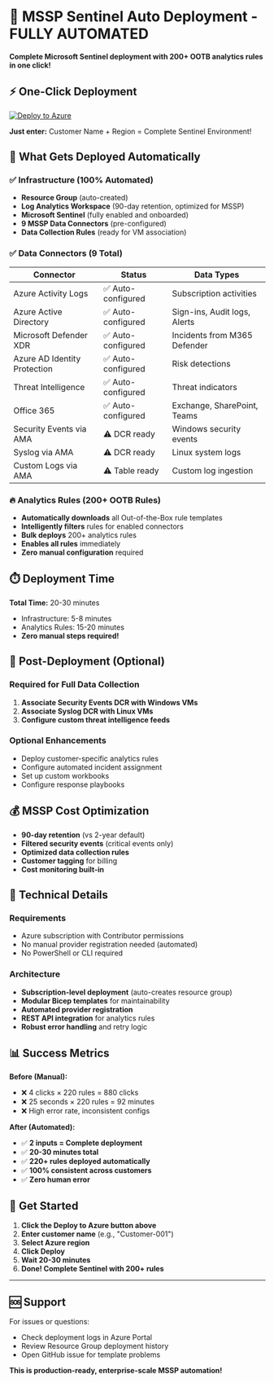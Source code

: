 # 🚀 MSSP Sentinel Auto Deployment - FULLY AUTOMATED

**Complete Microsoft Sentinel deployment with 200+ OOTB analytics rules in one click!**

## ⚡ One-Click Deployment

[![Deploy to Azure](https://aka.ms/deploytoazurebutton)](https://portal.azure.com/#create/Microsoft.Template/uri/https%3A%2F%2Fraw.githubusercontent.com%2Foloruntolaallbert%2Fsentinel-auto%2Fmain%2Fnew%2Fmain.json)

**Just enter:** Customer Name + Region = Complete Sentinel Environment!

## 🎯 What Gets Deployed Automatically

### ✅ Infrastructure (100% Automated)
- **Resource Group** (auto-created)
- **Log Analytics Workspace** (90-day retention, optimized for MSSP)
- **Microsoft Sentinel** (fully enabled and onboarded)
- **9 MSSP Data Connectors** (pre-configured)
- **Data Collection Rules** (ready for VM association)

### ✅ Data Connectors (9 Total)
| Connector | Status | Data Types |
|-----------|--------|------------|
| Azure Activity Logs | ✅ Auto-configured | Subscription activities |
| Azure Active Directory | ✅ Auto-configured | Sign-ins, Audit logs, Alerts |
| Microsoft Defender XDR | ✅ Auto-configured | Incidents from M365 Defender |
| Azure AD Identity Protection | ✅ Auto-configured | Risk detections |
| Threat Intelligence | ✅ Auto-configured | Threat indicators |
| Office 365 | ✅ Auto-configured | Exchange, SharePoint, Teams |
| Security Events via AMA | ⚠️ DCR ready | Windows security events |
| Syslog via AMA | ⚠️ DCR ready | Linux system logs |
| Custom Logs via AMA | ⚠️ Table ready | Custom log ingestion |

### 🔥 Analytics Rules (200+ OOTB Rules)
- **Automatically downloads** all Out-of-the-Box rule templates
- **Intelligently filters** rules for enabled connectors
- **Bulk deploys** 200+ analytics rules
- **Enables all rules** immediately
- **Zero manual configuration** required

## ⏱️ Deployment Time

**Total Time:** 20-30 minutes
- Infrastructure: 5-8 minutes
- Analytics Rules: 15-20 minutes
- **Zero manual steps required!**

## 🎯 Post-Deployment (Optional)

### Required for Full Data Collection
1. **Associate Security Events DCR with Windows VMs**
2. **Associate Syslog DCR with Linux VMs**
3. **Configure custom threat intelligence feeds**

### Optional Enhancements
- Deploy customer-specific analytics rules
- Configure automated incident assignment
- Set up custom workbooks
- Configure response playbooks

## 💰 MSSP Cost Optimization

- **90-day retention** (vs 2-year default)
- **Filtered security events** (critical events only)
- **Optimized data collection rules**
- **Customer tagging** for billing
- **Cost monitoring built-in**

## 🔧 Technical Details

### Requirements
- Azure subscription with Contributor permissions
- No manual provider registration needed (automated)
- No PowerShell or CLI required

### Architecture
- **Subscription-level deployment** (auto-creates resource group)
- **Modular Bicep templates** for maintainability
- **Automated provider registration**
- **REST API integration** for analytics rules
- **Robust error handling** and retry logic

## 📊 Success Metrics

**Before (Manual):** 
- ❌ 4 clicks × 220 rules = 880 clicks
- ❌ 25 seconds × 220 rules = 92 minutes
- ❌ High error rate, inconsistent configs

**After (Automated):**
- ✅ **2 inputs = Complete deployment**
- ✅ **20-30 minutes total**
- ✅ **220+ rules deployed automatically**
- ✅ **100% consistent across customers**
- ✅ **Zero human error**

## 🚀 Get Started

1. **Click the Deploy to Azure button above**
2. **Enter customer name** (e.g., "Customer-001")
3. **Select Azure region**
4. **Click Deploy**
5. **Wait 20-30 minutes**
6. **Done! Complete Sentinel with 200+ rules**

---

## 🆘 Support

For issues or questions:
- Check deployment logs in Azure Portal
- Review Resource Group deployment history
- Open GitHub issue for template problems

**This is production-ready, enterprise-scale MSSP automation!**
